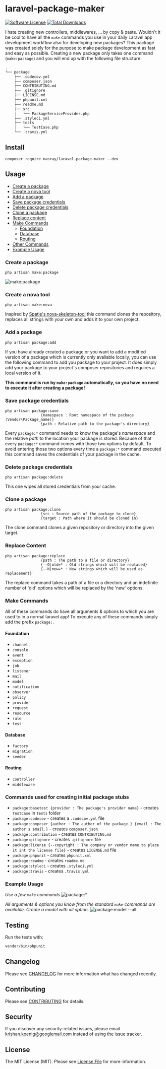 # laravel-package-maker

[![Software License](https://img.shields.io/badge/license-MIT-brightgreen.svg?style=flat-square)](LICENSE.md)
[![Total Downloads](https://img.shields.io/packagist/dt/naoray/laravel-package-maker.svg?style=flat-square)](https://packagist.org/packages/naoray/laravel-package-maker)

I hate creating new controllers, middlewares, ... by copy & paste. Wouldn't it be cool to have all the `make` commands you use in your daily Laravel app development workflow also for developing new packages? This package was created solely for the purpose to make package development as fast and easy as possible. Creating a new package only takes one command (`make:package`) and you will end up with the following file structure:

```bash
.
└── package
    ├── .codecov.yml
    ├── composer.json
    ├── CONTRIBUTING.md
    ├── .gitignore
    ├── LICENSE.md
    ├── phpunit.xml
    ├── readme.md
    ├── src
    │   └── PackageServiceProvider.php
    ├── .styleci.yml
    ├── tests
    │   └── TestCase.php
    └── .travis.yml
```

## Install
`composer require naoray/laravel-package-maker --dev`

## Usage
- [Create a package](#internals-create)
- [Create a nova tool](#internals-nova)
- [Add a package](#internals-add)
- [Save package credentials](#internals-save)
- [Delete package credentials](#internals-delete)
- [Clone a package](#internals-clone)
- [Replace content](#internals-replace)
- [Make Commands](#make-commands)
	+ [Foundation](#make-commands-foundation)
	+ [Database](#make-commands-database)
	+ [Routing](#make-commands-routing)
- [Other Commands](#internals-stubs)
- [Example Usage](#make-commands-example-usage)

<a name="internals-create"/>

### Create a package
```
php artisan make:package
```

![make:package](https://user-images.githubusercontent.com/10154100/44323501-89bdf000-a452-11e8-8fc4-3ec5c451c30a.gif)

<a name="internals-nova"/>

### Create a nova tool
```
php artisan make:nova
```

Inspired by [Spatie's nova-skeleton-tool](https://github.com/spatie/skeleton-nova-tool) this command clones the repository, replaces all strings with your own and adds it to your own project.

<a name="internals-add"/>

### Add a package
```
php artisan package:add
```
If you have already created a package or you want to add a modified version of a package which is currently only available locally, you can use the following command to add you package to your project. It does simply add your package to your project`s composer repositories and requires a local version of it.

**This command is run by `make:package` automatically, so you have no need to execute it after creating a package!**

<a name="internals-save"/>

### Save package credentials
```
php artisan package:save
				{namespace : Root namespace of the package (Vendor\Package_name)}
				{path : Relative path to the package's directory}
```
Every `package:*` command needs to know the package's *namespace* and the relative *path* to the location your package is stored. Because of that every `package:*` command comes with those two options by default. To avoid entering those two options every time a `package:*` command executed this command saves the credentials of your package in the cache.

<a name="internals-delete"/>

### Delete package credentials
```
php artisan package:delete
```
This one wipes all stored credentials from your cache.

<a name="internals-clone"/>

### Clone a package
```
php artisan package:clone
                {src : Source path of the package to clone}
                {target : Path where it should be cloned in}
```
The clone command clones a given repository or directory into the given target.

<a name="internals-replace"/>

### Replace Content
```
php artisan package:replace 
                {path : The path to a file or directory}
                {--O|old=* : Old strings which will be replaced}
                {--N|new=* : New strings which will be used as replacement}'
```
The replace command takes a path of a file or a directory and an indefinite number of 'old' options which will be replaced by the 'new' options.


<a name="make-commands"/>

### Make Commands
All of these commands do have all arguments & options to which you are used to in a normal laravel app! To execute any of these commands simply add the prefix `package:`.

<a name="make-commands-foundation"/>

#### Foundation
- `channel`
- `console`
- `event`
- `exception`
- `job`
- `listener`
- `mail`
- `model`
- `notification`
- `observer`
- `policy`
- `provider`
- `request`
- `resource`
- `rule`
- `test`

<a name="make-commands-database"/>

#### Database
- `factory`
- `migration`
- `seeder`

<a name="make-commands-routing"/>

#### Routing
- `controller`
- `middleware`

<a name="internals-stubs"/>

### Commands used for creating initial package stubs
- `package:basetest {provider : The package's provider name}` - creates `TestCase` in `tests` folder
- `package:codecov` - creates a `.codecov.yml` file
- `package:composer {author : The author of the package.} {email : The author's email.}` - creates `composer.json`
- `package:contribution` - creates `CONTRIBUTING.md`
- `package:gitignore` - creates `.gitignore` file
- `package:license {--copyright : The company or vendor name to place it int the license file}` - creates `LICENSE.md` file
- `package:phpunit` - creates `phpunit.xml`
- `package:readme` - creates `readme.md`
- `package:styleci` - creates `.styleci.yml`
- `package:travis` - creates `.travis.yml`

<a name="make-commands-example-usage"/>

### Example Usage
*Use a few `make` commands*
![package:*](https://user-images.githubusercontent.com/10154100/44323506-8cb8e080-a452-11e8-9f7c-fb07462c9b96.gif)

*All arguments & options you know from the standard `make` commands are available. Create a model with all option.*
![package:model --all](https://user-images.githubusercontent.com/10154100/44323509-8f1b3a80-a452-11e8-9a98-1ecaa96b1ae6.gif)

## Testing
Run the tests with:

``` bash
vendor/bin/phpunit
```

## Changelog
Please see [CHANGELOG](CHANGELOG.md) for more information what has changed recently.

## Contributing
Please see [CONTRIBUTING](CONTRIBUTING.md) for details.

## Security
If you discover any security-related issues, please email krishan.koenig@googlemail.com instead of using the issue tracker.

## License
The MIT License (MIT). Please see [License File](/LICENSE.md) for more information.